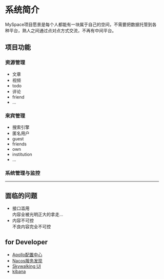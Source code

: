 # 系统简介
  MySpace项目愿景是每个人都能有一块属于自己的空间，不需要把数据托管到各种平台，熟人之间通过点对点方式交流，不再有中间平台。
## 项目功能
### 资源管理
+ 文章
+ 视频
+ todo
+ 评论
+ friend
+ ...
### 来宾管理
+ 搜索引擎
+ 匿名用户
+ guest
+ friends
+ own
+ institution
+ ...
### 系统管理与监控


---


## 面临的问题

+ 接口滥用  
  内容全被光明正大的拿走...
+ 内容不可控  
  不良内容完全不可控

## for Developer

+ [Apollo配置中心](http://localhost:8070/)
+ [Nacos服务发现](http://localhost:8848/nacos/)
+ [Skywalking UI](http://localhost:8085)
+ [kibana](http://localhost:5601/)